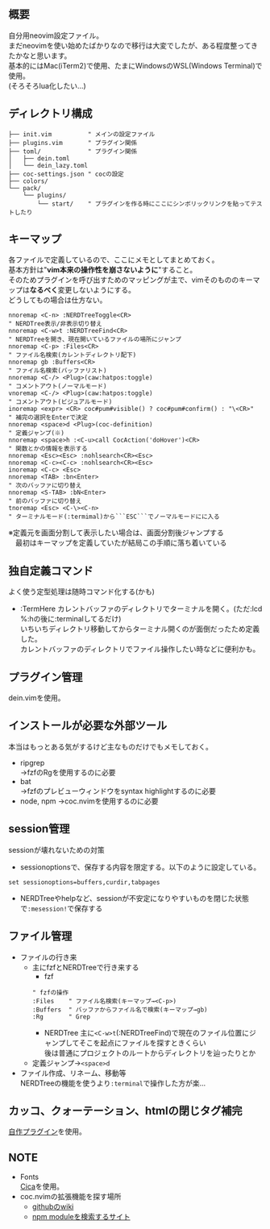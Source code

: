 ## 概要
自分用neovim設定ファイル。  
まだneovimを使い始めたばかりなので移行は大変でしたが、ある程度整ってきたかなと思います。  
基本的にはMac(iTerm2)で使用、たまにWindowsのWSL(Windows Terminal)で使用。  
(そろそろlua化したい...)

## ディレクトリ構成

```
├── init.vim          " メインの設定ファイル
├── plugins.vim       " プラグイン関係
├── toml/             " プラグイン関係
│   ├── dein.toml
│   └── dein_lazy.toml
├── coc-settings.json " cocの設定
├── colors/
└── pack/
    └── plugins/
        └── start/    " プラグインを作る時にここにシンボリックリンクを貼ってテストしたり
```

## キーマップ
各ファイルで定義しているので、ここにメモとしてまとめておく。  
基本方針は"**vim本来の操作性を崩さないように**"すること。  
そのためプラグインを呼び出すためのマッピングが主で、vimそのもののキーマップは**なるべく**変更しないようにする。  
どうしてもの場合は仕方ない。
```vim
nnoremap <C-n> :NERDTreeToggle<CR>                                           " NERDTree表示/非表示切り替え
nnoremap <C-w>t :NERDTreeFind<CR>                                            " NERDTreeを開き、現在開いているファイルの場所にジャンプ
nnoremap <C-p> :Files<CR>                                                    " ファイル名検索(カレントディレクトリ配下)
nnoremap gb :Buffers<CR>                                                     " ファイル名検索(バッファリスト)
nnoremap <C-/> <Plug>(caw:hatpos:toggle)                                     " コメントアウト(ノーマルモード)
vnoremap <C-/> <Plug>(caw:hatpos:toggle)                                     " コメントアウト(ビジュアルモード)
inoremap <expr> <CR> coc#pum#visible() ? coc#pum#confirm() : "\<CR>"         " 補完の選択をEnterで決定
nnoremap <space>d <Plug>(coc-definition)                                     " 定義ジャンプ(※)
nnoremap <space>h :<C-u>call CocAction('doHover')<CR>                        " 関数とかの情報を表示する
nnoremap <Esc><Esc> :nohlsearch<CR><Esc>
nnoremap <C-c><C-c> :nohlsearch<CR><Esc>
inoremap <C-c> <Esc>
nnoremap <TAB> :bn<Enter>                                                    " 次のバッファに切り替え
nnoremap <S-TAB> :bN<Enter>                                                  " 前のバッファに切り替え
tnoremap <Esc> <C-\><C-n>                                                    " ターミナルモード(:termimal)から```ESC```でノーマルモードにに入る
```
※定義元を画面分割して表示したい場合は、画面分割後ジャンプする  
　最初はキーマップを定義していたが結局この手順に落ち着いている

## 独自定義コマンド
よく使う定型処理は随時コマンド化する(かも)
- :TermHere
カレントバッファのディレクトリでターミナルを開く。(ただ:lcd %:hの後に:terminalしてるだけ)  
いちいちディレクトリ移動してからターミナル開くのが面倒だったため定義した。  
カレントバッファのディレクトリでファイル操作したい時などに便利かも。

## プラグイン管理
dein.vimを使用。

## インストールが必要な外部ツール
本当はもっとある気がするけど主なものだけでもメモしておく。
- ripgrep  
→fzfのRgを使用するのに必要
- bat  
→fzfのプレビューウィンドウをsyntax highlightするのに必要
- node, npm
→coc.nvimを使用するのに必要

## session管理
sessionが壊れないための対策
- sessionoptionsで、保存する内容を限定する。以下のように設定している。
```vim
set sessionoptions=buffers,curdir,tabpages
```
- NERDTreeやhelpなど、sessionが不安定になりやすいものを閉じた状態で```:mesession!```で保存する

## ファイル管理
- ファイルの行き来
  - 主にfzfとNERDTreeで行き来する
    - fzf
    ```vim
    " fzfの操作
    :Files    " ファイル名検索(キーマップ→<C-p>)
    :Buffers  " バッファからファイル名で検索(キーマップ→gb)
    :Rg       " Grep
    ```
    - NERDTree
    主に```<C-w>t```(:NERDTreeFind)で現在のファイル位置にジャンプしてそこを起点にファイルを探すときくらい  
    後は普通にプロジェクトのルートからディレクトリを辿ったりとか
  - 定義ジャンプ→```<space>d```
- ファイル作成、リネーム、移動等  
NERDTreeの機能を使うより```:terminal```で操作した方が楽...

## カッコ、クォーテーション、htmlの閉じタグ補完
[自作プラグイン](https://github.com/ukiuki-engineer/vim-autoclose)を使用。

## NOTE
- Fonts  
[Cica](https://github.com/miiton/Cica/releases/download/v5.0.3/Cica_v5.0.3.zip)を使用。
- coc.nvimの拡張機能を探す場所
  - [githubのwiki](https://github.com/neoclide/coc.nvim/wiki/Using-coc-extensions#implemented-coc-extensions)
  - [npm moduleを検索するサイト](https://www.npmjs.com/search?q=keywords%3Acoc.nvim)